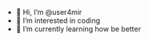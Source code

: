 - 👋 Hi, I’m @user4mir
- 👀 I’m interested in coding
- 🌱 I’m currently learning how be better


<!---
user4mir/user4mir is a ✨ special ✨ repository because its `README.md` (this file) appears on your GitHub profile.
You can click the Preview link to take a look at your changes.
--->
